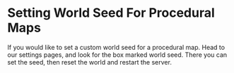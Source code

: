 # Setting World Seed For Procedural Maps

If you would like to set a custom world seed for a procedural map. Head to our settings pages, and look for the box marked world seed. There you can set the seed, then reset the world and restart the server.